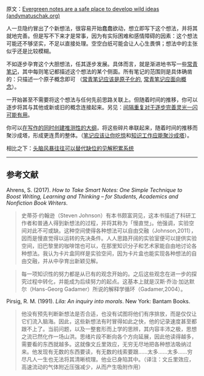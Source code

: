 原文：[Evergreen notes are a safe place to develop wild ideas (andymatuschak.org)](https://notes.andymatuschak.org/z8RTzukqNLKFXzqLwx25HrUrg5E5jiziGznWB)

人一旦隐约冒出了个新想法，很容易开始蠢蠢欲动，想立即写下这个想法，并将其就地完善。但是写不下来才是常事，因为有实际困难和感情障碍的因素：这个想法可能还不够坚实，不足以直接处理。空空白纸可能会让人心生畏惧；想法中的主张似乎还是比较模糊。

不如逐步孕育这个大胆想法，任其逐步发展。具体而言，就是渐进地书写一些[常青笔记](https://notes.andymatuschak.org/z4SDCZQeRo4xFEQ8H4qrSqd68ucpgE6LU155C)，其中每则笔记都描述这个想法的某个侧面。所有笔记的范围则是具体确凿的：只描述一个原子概念即可 （[常青笔记应该是原子化的](https://notes.andymatuschak.org/z4Rrmh17vMBbauEGnFPTZSK3UmdsGExLRfZz1), [常青笔记应面向概念](https://notes.andymatuschak.org/z6bci25mVUBNFdVWSrQNKr6u7AZ1jFzfTVbMF)）。

一开始甚至不需要将这个想法与任何先前思路关联上。但随着时间的推移，你可以逐步将其与其他或新或旧的概念连接起来。另见：[间隔重复对于逐步完善灵光一闪可能有用](https://notes.andymatuschak.org/z7iCjRziX6V6unNWL81yc2dJicpRw2Cpp9MfQ)。

你可以[在写作的同时创建推测性的大纲](https://notes.andymatuschak.org/z2uXyfV67dnWLUKg1iDbsrHk3DGjtNWTxSTah)，将这些碎片串联起来，随着时间的推移而聚沙成塔，形成更连贯的整体。（[笔记应该让你吃惊](https://notes.andymatuschak.org/z4KZ9973AoHhvM9Pj5Qrds48JXNbMEwVJmVRw)和[知识工作应能聚沙成塔](https://notes.andymatuschak.org/z6UDDkom8Aifg6mLdjT1sPtbMBweCmpyTwmJT)）。

相比之下：[头脑风暴往往可以替代缺位的见解积累系统](https://notes.andymatuschak.org/z5cVs9BKLJsCYifhYBstAEKuZ8driDzLB3gFd)

------

## 参考文献

Ahrens, S. (2017). *How to Take Smart Notes: One Simple Technique to Boost Writing, Learning and Thinking – for Students, Academics and Nonfiction Book Writers*.

> 史蒂芬·约翰逊（Steven Johnson）有本书颇富洞见，这本书描述了科研工作者和普通人得到新想法的过程，并将其称为「慢直觉」。他强调，实验空间对此不可或缺。这种空间使得各种想法可以自由交融（Johnson,2011），因而是慢直觉得以运转的先决条件。人人思路开阔的实验室便可以提供实验空间，旧巴黎里的咖啡馆也可以，在那里知识分子和艺术家能自由地讨论各种想法。我认为卡片盒同样是实验空间，因为卡片盒也能实现各种想法的自由交融，并从中孕育出新颖见解。

> 每一项知识性的努力都是从已有的观念开始的。之后这些观念在进一步的探究过程中转化，并能成为后续努力的起点。这基本上就是汉斯·乔治·加达默尔（Hans-Georg Gadamer）所说的解释学循环（Gadamer,2004）。

Pirsig, R. M. (1991). *Lila: An inquiry into morals*. New York: Bantam Books.

> 他没有预先判断新想法是否合适，也没有试图将他们有序排放，而是仅仅让它们流入脑海。因此，这些新想法有时冒得如此之快，他的记录速度甚至都跟不上了。当前问题，以及一整套形而上学的思辨，其内容丰沛之极，思想之流已然化作一场山洪。思绪片段不断向各个方向延展，因此他读得越多，需要看的东西就越多。这就像文丘里效应，无穷无尽地把各种想法吸纳过来。他发现有无数的东西要读，有无数的线索要跟......太多......太多......穷尽凡人一生也无法将其清晰梳理。他业已身陷其中。（译注：文丘里效应，高速流动的气体附近压强减少，从而产生吸附作用）